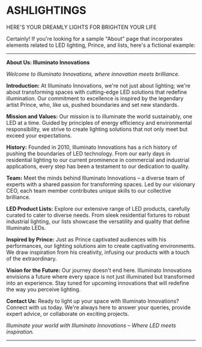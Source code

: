 # ASHLIGHTINGS
HERE'S YOUR DREAMLY LIGHTS FOR BRIGHTEN YOUR LIFE


Certainly! If you're looking for a sample "About" page that incorporates elements related to LED lighting, Prince, and lists, here's a fictional example:

---

**About Us: Illuminato Innovations**

*Welcome to Illuminato Innovations, where innovation meets brilliance.*

**Introduction:**
At Illuminato Innovations, we're not just about lighting; we're about transforming spaces with cutting-edge LED solutions that redefine illumination. Our commitment to excellence is inspired by the legendary artist Prince, who, like us, pushed boundaries and set new standards.

**Mission and Values:**
Our mission is to illuminate the world sustainably, one LED at a time. Guided by principles of energy efficiency and environmental responsibility, we strive to create lighting solutions that not only meet but exceed your expectations.

**History:**
Founded in 2010, Illuminato Innovations has a rich history of pushing the boundaries of LED technology. From our early days in residential lighting to our current prominence in commercial and industrial applications, every step has been a testament to our dedication to quality.

**Team:**
Meet the minds behind Illuminato Innovations – a diverse team of experts with a shared passion for transforming spaces. Led by our visionary CEO, each team member contributes unique skills to our collective brilliance.

**LED Product Lists:**
Explore our extensive range of LED products, carefully curated to cater to diverse needs. From sleek residential fixtures to robust industrial lighting, our lists showcase the versatility and quality that define Illuminato LEDs.

**Inspired by Prince:**
Just as Prince captivated audiences with his performances, our lighting solutions aim to create captivating environments. We draw inspiration from his creativity, infusing our products with a touch of the extraordinary.

**Vision for the Future:**
Our journey doesn't end here. Illuminato Innovations envisions a future where every space is not just illuminated but transformed into an experience. Stay tuned for upcoming innovations that will redefine the way you perceive lighting.

**Contact Us:**
Ready to light up your space with Illuminato Innovations? Connect with us today. We're always here to answer your queries, provide expert advice, or collaborate on exciting projects.

*Illuminate your world with Illuminato Innovations – Where LED meets inspiration.*

--- 

